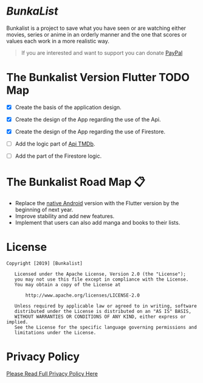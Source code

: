 # **_BunkaList_**
Bunkalist is a project to save what you have seen or are watching either movies, series or anime in an orderly manner and the one that scores or values each work in a more realistic way.

> If you are interested and want to support you can donate [PayPal](https://paypal.me/bunkalist?locale.x=es_ES)

# **The Bunkalist Version Flutter TODO Map**

- [x] Create the basis of the application design.

- [X] Create the design of the App regarding the use of the Api.

- [x] Create the design of the App regarding the use of Firestore.

- [ ] Add the logic part of [Api TMDb](https://www.themoviedb.org/documentation/api).

- [ ] Add the part of the Firestore logic.


# **The Bunkalist Road Map** :clipboard:
- Replace the [native Android](https://github.com/bunkalogic/BunkaList) version with the Flutter version by the beginning of next year. 
- Improve stability and add new features.
- Implement that users can also add manga and books to their lists.

# **License**
```
Copyright [2019] [Bunkalist]

   Licensed under the Apache License, Version 2.0 (the "License");
   you may not use this file except in compliance with the License.
   You may obtain a copy of the License at

       http://www.apache.org/licenses/LICENSE-2.0

   Unless required by applicable law or agreed to in writing, software
   distributed under the License is distributed on an "AS IS" BASIS,
   WITHOUT WARRANTIES OR CONDITIONS OF ANY KIND, either express or implied.
   See the License for the specific language governing permissions and
   limitations under the License.       
```
# **Privacy Policy**

[Please Read Full Privacy Policy Here](https://www.iubenda.com/privacy-policy/33068007)

